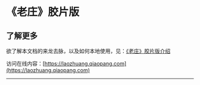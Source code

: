 # 《老庄》胶片版

## 了解更多

欲了解本文档的来龙去脉，以及如何本地使用，见：[《老庄》胶片版介绍](https://github.com/tyrchen/laozhuang)

访问在线内容：[https://laozhuang.qiaopang.com](https://laozhuang.qiaopang.com)

---

